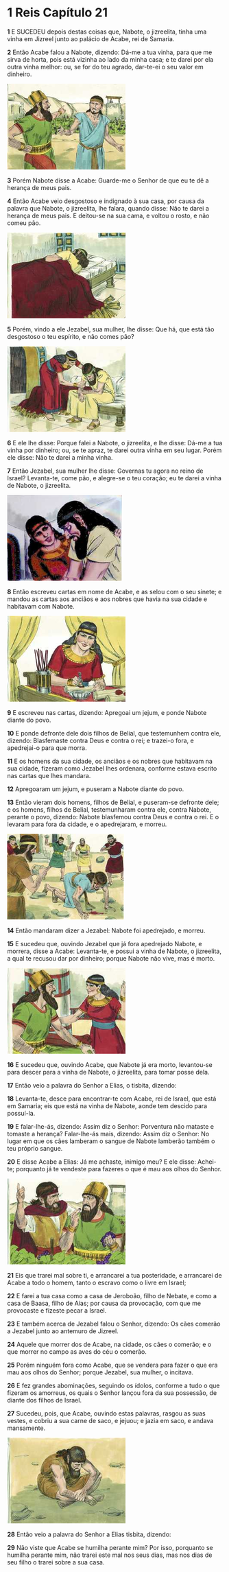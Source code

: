 # 1 Reis Capítulo 21

**1** 	E SUCEDEU depois destas coisas que, Nabote, o jizreelita, tinha uma vinha em Jizreel junto ao palácio de Acabe, rei de Samaria.

**2** 	Então Acabe falou a Nabote, dizendo: Dá-me a tua vinha, para que me sirva de horta, pois está vizinha ao lado da minha casa; e te darei por ela outra vinha melhor: ou, se for do teu agrado, dar-te-ei o seu valor em dinheiro.

![](../Images/SweetPublishing/11-21-1.jpg) 

**3** 	Porém Nabote disse a Acabe: Guarde-me o Senhor de que eu te dê a herança de meus pais.

**4** 	Então Acabe veio desgostoso e indignado à sua casa, por causa da palavra que Nabote, o jizreelita, lhe falara, quando disse: Não te darei a herança de meus pais. E deitou-se na sua cama, e voltou o rosto, e não comeu pão.

![](../Images/SweetPublishing/11-21-2.jpg) 

**5** 	Porém, vindo a ele Jezabel, sua mulher, lhe disse: Que há, que está tão desgostoso o teu espírito, e não comes pão?

![](../Images/SweetPublishing/11-21-3.jpg) 

**6** 	E ele lhe disse: Porque falei a Nabote, o jizreelita, e lhe disse: Dá-me a tua vinha por dinheiro; ou, se te apraz, te darei outra vinha em seu lugar. Porém ele disse: Não te darei a minha vinha.

**7** 	Então Jezabel, sua mulher lhe disse: Governas tu agora no reino de Israel? Levanta-te, come pão, e alegre-se o teu coração; eu te darei a vinha de Nabote, o jizreelita.

![](../Images/SweetPublishing/11-21-4.jpg) 

**8** 	Então escreveu cartas em nome de Acabe, e as selou com o seu sinete; e mandou as cartas aos anciãos e aos nobres que havia na sua cidade e habitavam com Nabote.

![](../Images/SweetPublishing/11-21-5.jpg) 

**9** 	E escreveu nas cartas, dizendo: Apregoai um jejum, e ponde Nabote diante do povo.

**10** 	E ponde defronte dele dois filhos de Belial, que testemunhem contra ele, dizendo: Blasfemaste contra Deus e contra o rei; e trazei-o fora, e apedrejai-o para que morra.

**11** 	E os homens da sua cidade, os anciãos e os nobres que habitavam na sua cidade, fizeram como Jezabel lhes ordenara, conforme estava escrito nas cartas que lhes mandara.

**12** 	Apregoaram um jejum, e puseram a Nabote diante do povo.

**13** 	Então vieram dois homens, filhos de Belial, e puseram-se defronte dele; e os homens, filhos de Belial, testemunharam contra ele, contra Nabote, perante o povo, dizendo: Nabote blasfemou contra Deus e contra o rei. E o levaram para fora da cidade, e o apedrejaram, e morreu.

![](../Images/SweetPublishing/11-21-7.jpg) 

**14** 	Então mandaram dizer a Jezabel: Nabote foi apedrejado, e morreu.

**15** 	E sucedeu que, ouvindo Jezabel que já fora apedrejado Nabote, e morrera, disse a Acabe: Levanta-te, e possui a vinha de Nabote, o jizreelita, a qual te recusou dar por dinheiro; porque Nabote não vive, mas é morto.

![](../Images/SweetPublishing/11-21-8.jpg) 

**16** 	E sucedeu que, ouvindo Acabe, que Nabote já era morto, levantou-se para descer para a vinha de Nabote, o jizreelita, para tomar posse dela.

**17** 	Então veio a palavra do Senhor a Elias, o tisbita, dizendo:

**18** 	Levanta-te, desce para encontrar-te com Acabe, rei de Israel, que está em Samaria; eis que está na vinha de Nabote, aonde tem descido para possuí-la.

**19** 	E falar-lhe-ás, dizendo: Assim diz o Senhor: Porventura não mataste e tomaste a herança? Falar-lhe-ás mais, dizendo: Assim diz o Senhor: No lugar em que os cães lamberam o sangue de Nabote lamberão também o teu próprio sangue.

**20** 	E disse Acabe a Elias: Já me achaste, inimigo meu? E ele disse: Achei-te; porquanto já te vendeste para fazeres o que é mau aos olhos do Senhor.

![](../Images/SweetPublishing/11-21-9.jpg) 

**21** 	Eis que trarei mal sobre ti, e arrancarei a tua posteridade, e arrancarei de Acabe a todo o homem, tanto o escravo como o livre em Israel;

**22** 	E farei a tua casa como a casa de Jeroboão, filho de Nebate, e como a casa de Baasa, filho de Aías; por causa da provocação, com que me provocaste e fizeste pecar a Israel.

**23** 	E também acerca de Jezabel falou o Senhor, dizendo: Os cães comerão a Jezabel junto ao antemuro de Jizreel.

**24** 	Aquele que morrer dos de Acabe, na cidade, os cães o comerão; e o que morrer no campo as aves do céu o comerão.

**25** 	Porém ninguém fora como Acabe, que se vendera para fazer o que era mau aos olhos do Senhor; porque Jezabel, sua mulher, o incitava.

**26** 	E fez grandes abominações, seguindo os ídolos, conforme a tudo o que fizeram os amorreus, os quais o Senhor lançou fora da sua possessão, de diante dos filhos de Israel.

**27** 	Sucedeu, pois, que Acabe, ouvindo estas palavras, rasgou as suas vestes, e cobriu a sua carne de saco, e jejuou; e jazia em saco, e andava mansamente.

![](../Images/SweetPublishing/11-21-10.jpg) 

**28** 	Então veio a palavra do Senhor a Elias tisbita, dizendo:

**29** 	Não viste que Acabe se humilha perante mim? Por isso, porquanto se humilha perante mim, não trarei este mal nos seus dias, mas nos dias de seu filho o trarei sobre a sua casa.

